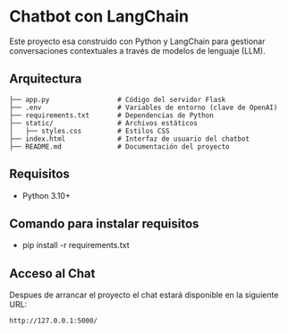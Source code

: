 # Chatbot con LangChain 

Este proyecto esa construido con Python y LangChain para gestionar conversaciones contextuales a través de modelos de lenguaje (LLM).

## Arquitectura
```
├── app.py                 # Código del servidor Flask
├── .env                   # Variables de entorno (clave de OpenAI)
├── requirements.txt       # Dependencias de Python
├── static/                # Archivos estáticos
│   ├── styles.css         # Estilos CSS
├── index.html             # Interfaz de usuario del chatbot
├── README.md              # Documentación del proyecto
```

## Requisitos
- Python 3.10+

## Comando para instalar requisitos
- pip install -r requirements.txt


## Acceso al Chat
Despues de arrancar el proyecto el chat estará disponible en la siguiente URL:
```
http://127.0.0.1:5000/
```

